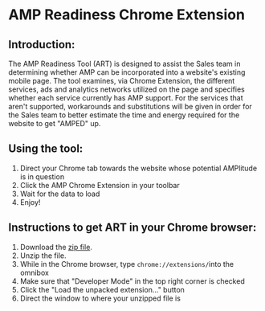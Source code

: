 
# AMP Readiness Chrome Extension

## Introduction: 
The AMP Readiness Tool (ART) is designed to assist the Sales team in determining whether AMP can be incorporated into a website's existing mobile page. The tool examines, via Chrome Extension, the different services, ads and analytics networks utilized on the page and specifies whether each service currently has AMP support. For the services that aren't supported, workarounds and substitutions will be given in order for the Sales team to better estimate the time and energy required for the website to get "AMPED" up.

## Using the tool: 
1. Direct your Chrome tab towards the website whose potential AMPlitude is in question
2. Click the AMP Chrome Extension in your toolbar
3. Wait for the data to load
4. Enjoy!

## Instructions to get ART in your Chrome browser:
1. Download the [zip file](https://github.com/alannawalton/AMP-READY-NESS-Chrome-Extension/archive/master.zip).
2. Unzip the file.
3. While in the Chrome browser, type `chrome://extensions/`into the omnibox
4. Make sure that "Developer Mode" in the top right corner is checked
5. Click the "Load the unpacked extension..." button 
6. Direct the window to where your unzipped file is


